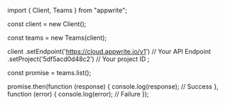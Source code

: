 import { Client,  Teams } from "appwrite";

const client = new Client();

const teams = new Teams(client);

client
    .setEndpoint('https://cloud.appwrite.io/v1') // Your API Endpoint
    .setProject('5df5acd0d48c2') // Your project ID
;

const promise = teams.list();

promise.then(function (response) {
    console.log(response); // Success
}, function (error) {
    console.log(error); // Failure
});